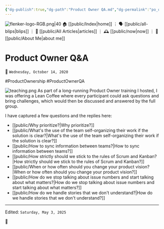 ```yaml
---
{"dg-publish":true,"dg-path":"Product Owner QA.md","dg-permalink":"po_qa/start/","permalink":"/po_qa/start/","title":"Product Owner Q&A"}
---
```



<div class="transclusion internal-embed is-loaded"><div class="markdown-embed">




![flenker-logo-RGB.png|40](/img/user/attachments/flenker-logo-RGB.png)
🏠 [[public/Index\|home]]  ⋮ 🗣️ [[public/all-blips\|blips]] ⋮  📝 [[public/All Articles\|articles]]  ⋮ 🕰️ [[public/now\|now]] ⋮ 🪪 [[public/About Me\|about me]]


</div></div>


# Product Owner Q&A
<p><span>📆 <code>Wednesday, October 14, 2020</code></span></p>
#ProductOwnership #ProductOwnerQA

![teaching.png](/img/user/attachments/teaching.png)
As part of a long-running Product Owner training I hosted, I was offering a Lean Coffee where every participant could ask questions and bring challenges, which would then be discussed and answered by the full group.

I have captured a few questions and the replies here:

- [[public/Why prioritize?\|Why prioritize?]]
- [[public/What's the use of the team self-organizing their work if the solution is clear?\|What's the use of the team self-organizing their work if the solution is clear?]]
- [[public/How to sync information between teams?\|How to sync information between teams?]]
- [[public/How strictly should we stick to the rules of Scrum and Kanban?\|How strictly should we stick to the rules of Scrum and Kanban?]]
- [[public/When or how often should you change your product vision?\|When or how often should you change your product vision?]]
- [[public/How do we stop talking about issue numbers and start talking about what matters?\|How do we stop talking about issue numbers and start talking about what matters?]]
- [[public/How do we handle stories that we don't understand?\|How do we handle stories that we don't understand?]]


- - -
<p><span>Edited: <code>Saturday, May 3, 2025</code></span></p>
👾
